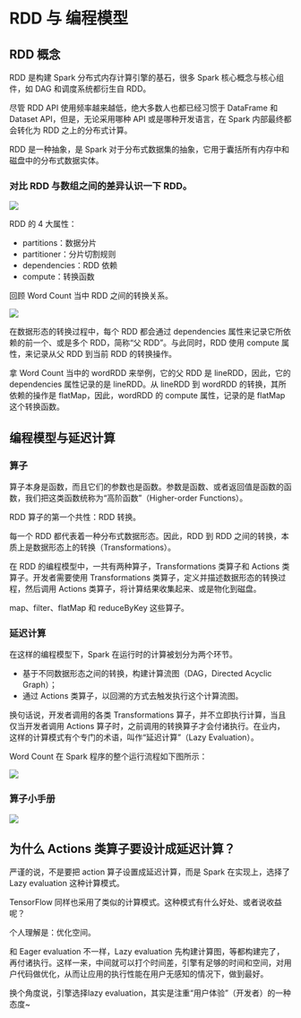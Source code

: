 # RDD 与 编程模型

## RDD 概念

RDD 是构建 Spark 分布式内存计算引擎的基石，很多 Spark 核心概念与核心组件，如 DAG 和调度系统都衍生自 RDD。

尽管 RDD API 使用频率越来越低，绝大多数人也都已经习惯于 DataFrame 和 Dataset API，但是，无论采用哪种 API 或是哪种开发语言，在 Spark 内部最终都会转化为 RDD 之上的分布式计算。

RDD 是一种抽象，是 Spark 对于分布式数据集的抽象，它用于囊括所有内存中和磁盘中的分布式数据实体。

### 对比 RDD 与数组之间的差异认识一下 RDD。

![](https://static001.geekbang.org/resource/image/71/76/7149ddfb053edfed4397ee27dc09b376.jpg?wh=1369x718)

RDD 的 4 大属性：

- partitions：数据分片
- partitioner：分片切割规则
- dependencies：RDD 依赖
- compute：转换函数

回顾 Word Count 当中 RDD 之间的转换关系。

![](https://static001.geekbang.org/resource/image/af/6d/af93e6f10b85df80a7d56a6c1965a36d.jpg?wh=1920x512)

在数据形态的转换过程中，每个 RDD 都会通过 dependencies 属性来记录它所依赖的前一个、或是多个 RDD，简称“父 RDD”。与此同时，RDD 使用 compute 属性，来记录从父 RDD 到当前 RDD 的转换操作。

拿 Word Count 当中的 wordRDD 来举例，它的父 RDD 是 lineRDD，因此，它的 dependencies 属性记录的是 lineRDD。从 lineRDD 到 wordRDD 的转换，其所依赖的操作是 flatMap，因此，wordRDD 的 compute 属性，记录的是 flatMap 这个转换函数。

## 编程模型与延迟计算

### 算子

算子本身是函数，而且它们的参数也是函数。参数是函数、或者返回值是函数的函数，我们把这类函数统称为“高阶函数”（Higher-order Functions）。

RDD 算子的第一个共性：RDD 转换。

每一个 RDD 都代表着一种分布式数据形态。因此，RDD 到 RDD 之间的转换，本质上是数据形态上的转换（Transformations）。

在 RDD 的编程模型中，一共有两种算子，Transformations 类算子和 Actions 类算子。开发者需要使用 Transformations 类算子，定义并描述数据形态的转换过程，然后调用 Actions 类算子，将计算结果收集起来、或是物化到磁盘。

map、filter、flatMap 和 reduceByKey 这些算子。

### 延迟计算

在这样的编程模型下，Spark 在运行时的计算被划分为两个环节。
- 基于不同数据形态之间的转换，构建计算流图（DAG，Directed Acyclic Graph）；
- 通过 Actions 类算子，以回溯的方式去触发执行这个计算流图。

换句话说，开发者调用的各类 Transformations 算子，并不立即执行计算，当且仅当开发者调用 Actions 算子时，之前调用的转换算子才会付诸执行。在业内，这样的计算模式有个专门的术语，叫作“延迟计算”（Lazy Evaluation）。

Word Count 在 Spark 程序的整个运行流程如下图所示：

![](https://static001.geekbang.org/resource/image/6f/7b/6f82b4a35cdfb526d837d23675yy477b.jpg?wh=1920x472)

### 算子小手册

![](https://static001.geekbang.org/resource/image/4f/fa/4f277fdda5a4b34b3e2yyb6f570a08fa.jpg?wh=1773x1364)

## 为什么 Actions 类算子要设计成延迟计算？

严谨的说，不是要把 action 算子设置成延迟计算，而是 Spark 在实现上，选择了 Lazy evaluation 这种计算模式。

TensorFlow 同样也采用了类似的计算模式。这种模式有什么好处、或者说收益呢？

个人理解是：优化空间。

和 Eager evaluation 不一样，Lazy evaluation 先构建计算图，等都构建完了，再付诸执行。这样一来，中间就可以打个时间差，引擎有足够的时间和空间，对用户代码做优化，从而让应用的执行性能在用户无感知的情况下，做到最好。

换个角度说，引擎选择lazy evaluation，其实是注重“用户体验”（开发者）的一种态度~

